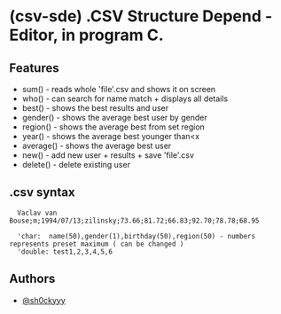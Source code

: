 # (csv-sde) .CSV Structure Depend - Editor, in program C.

## Features
- sum() - reads whole 'file'.csv and shows it on screen
- who() - can search for name match + displays all details
- best() - shows the best results and user
- gender() - shows the average best user by gender
- region() - shows the average best from set region
- year() - shows the average best younger than<x
- average() - shows the average best user
- new() - add new user + results + save 'file'.csv
- delete() - delete existing user

## .csv syntax
```http
  Vaclav van Bouse;m;1994/07/13;zilinsky;73.66;81.72;66.83;92.70;78.78;68.95

  'char:  name(50),gender(1),birthday(50),region(50) - numbers represents preset maximum ( can be changed )
  'double: test1,2,3,4,5,6
```
## Authors

- [@sh0ckyyy](https://github.com/sh0ckyyy)

